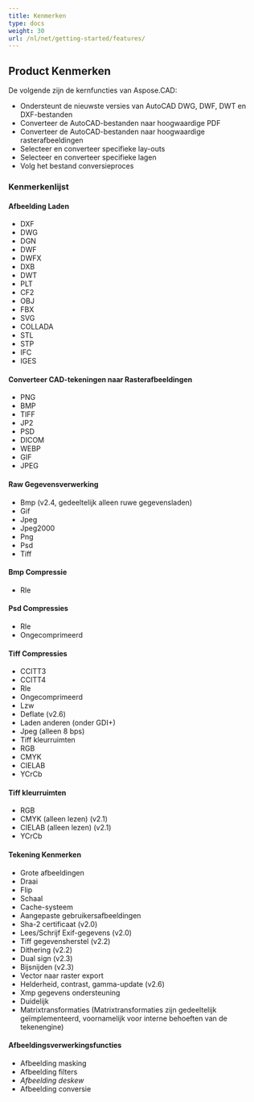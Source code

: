 ```yaml
---
title: Kenmerken
type: docs
weight: 30
url: /nl/net/getting-started/features/
---
```


## **Product Kenmerken**
De volgende zijn de kernfuncties van Aspose.CAD:

- Ondersteunt de nieuwste versies van AutoCAD DWG, DWF, DWT en DXF-bestanden
- Converteer de AutoCAD-bestanden naar hoogwaardige PDF
- Converteer de AutoCAD-bestanden naar hoogwaardige rasterafbeeldingen
- Selecteer en converteer specifieke lay-outs
- Selecteer en converteer specifieke lagen
- Volg het bestand conversieproces

### **Kenmerkenlijst**
#### **Afbeelding Laden**
- DXF
- DWG
- DGN
- DWF
- DWFX
- DXB
- DWT
- PLT
- CF2
- OBJ
- FBX
- SVG
- COLLADA
- STL
- STP
- IFC
- IGES

#### **Converteer CAD-tekeningen naar Rasterafbeeldingen**
- PNG
- BMP
- TIFF
- JP2
- PSD
- DICOM
- WEBP
- GIF
- JPEG

#### **Raw Gegevensverwerking**
- Bmp (v2.4, gedeeltelijk alleen ruwe gegevensladen)
- Gif
- Jpeg
- Jpeg2000
- Png
- Psd
- Tiff

#### **Bmp Compressie**
- Rle

#### **Psd Compressies**
- Rle
- Ongecomprimeerd

#### **Tiff Compressies**
- CCITT3
- CCITT4
- Rle
- Ongecomprimeerd
- Lzw
- Deflate (v2.6)
- Laden anderen (onder GDI+)
- Jpeg (alleen 8 bps)
- Tiff kleurruimten
- RGB
- CMYK
- CIELAB
- YCrCb

#### **Tiff kleurruimten**
- RGB    
- CMYK (alleen lezen) (v2.1)
- CIELAB (alleen lezen) (v2.1)
- YCrCb

#### **Tekening Kenmerken**
- Grote afbeeldingen    
- Draai    
- Flip    
- Schaal    
- Cache-systeem    
- Aangepaste gebruikersafbeeldingen    
- Sha-2 certificaat (v2.0)
- Lees/Schrijf Exif-gegevens (v2.0)
- Tiff gegevensherstel (v2.2)
- Dithering (v2.2)
- Dual sign (v2.3)
- Bijsnijden (v2.3)
- Vector naar raster export    
- Helderheid, contrast, gamma-update (v2.6)
- Xmp gegevens ondersteuning
- Duidelijk
- Matrixtransformaties (Matrixtransformaties zijn gedeeltelijk geïmplementeerd, voornamelijk voor interne behoeften van de tekenengine)

#### **Afbeeldingsverwerkingsfuncties**
- Afbeelding masking
- Afbeelding filters
- *Afbeelding deskew*
- Afbeelding conversie
